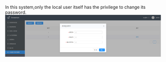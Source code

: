 In this system,only the local user itself has the privilege to change its password.  
![changepassword](docs/images/ChangePassword.png)